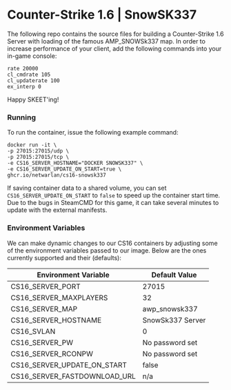 # Counter-Strike 1.6 | SnowSK337
The following repo contains the source files for building a Counter-Strike 1.6 Server with loading of the famous AMP_SNOWSk337 map.
In order to increase performance of your client, add the following commands into your in-game console:
```
rate 20000
cl_cmdrate 105
cl_updaterate 100
ex_interp 0
```

Happy SKEET'ing!


### Running
To run the container, issue the following example command:
```
docker run -it \
-p 27015:27015/udp \
-p 27015:27015/tcp \
-e CS16_SERVER_HOSTNAME="DOCKER SNOWSK337" \
-e CS16_SERVER_UPDATE_ON_START=true \
ghcr.io/netwarlan/cs16-snowsk337
```

If saving container data to a shared volume, you can set `CS16_SERVER_UPDATE_ON_START` to `false` to speed up the container start time. Due to the bugs in SteamCMD for this game, it can take several minutes to update with the external manifests.


### Environment Variables
We can make dynamic changes to our CS16 containers by adjusting some of the environment variables passed to our image.
Below are the ones currently supported and their (defaults):

Environment Variable | Default Value
-------------------- | -------------
CS16_SERVER_PORT | 27015
CS16_SERVER_MAXPLAYERS | 32
CS16_SERVER_MAP | awp_snowsk337
CS16_SERVER_HOSTNAME | SnowSk337 Server
CS16_SVLAN | 0
CS16_SERVER_PW | No password set
CS16_SERVER_RCONPW | No password set
CS16_SERVER_UPDATE_ON_START | false
CS16_SERVER_FASTDOWNLOAD_URL | n/a